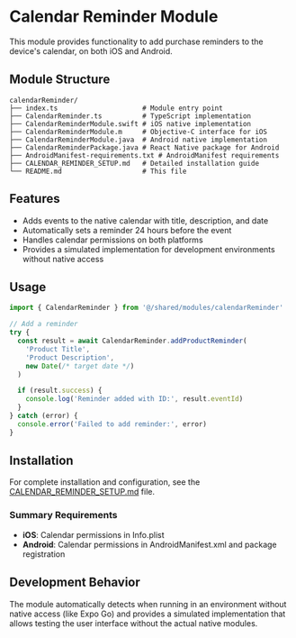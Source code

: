 # Calendar Reminder Module

This module provides functionality to add purchase reminders to the device's calendar, on both iOS and Android.

## Module Structure

```
calendarReminder/
├── index.ts                     # Module entry point
├── CalendarReminder.ts          # TypeScript implementation
├── CalendarReminderModule.swift # iOS native implementation
├── CalendarReminderModule.m     # Objective-C interface for iOS
├── CalendarReminderModule.java  # Android native implementation
├── CalendarReminderPackage.java # React Native package for Android
├── AndroidManifest-requirements.txt # AndroidManifest requirements
├── CALENDAR_REMINDER_SETUP.md   # Detailed installation guide
└── README.md                    # This file
```

## Features

- Adds events to the native calendar with title, description, and date
- Automatically sets a reminder 24 hours before the event
- Handles calendar permissions on both platforms
- Provides a simulated implementation for development environments without native access

## Usage

```typescript
import { CalendarReminder } from '@/shared/modules/calendarReminder'

// Add a reminder
try {
  const result = await CalendarReminder.addProductReminder(
    'Product Title',
    'Product Description',
    new Date(/* target date */)
  )

  if (result.success) {
    console.log('Reminder added with ID:', result.eventId)
  }
} catch (error) {
  console.error('Failed to add reminder:', error)
}
```

## Installation

For complete installation and configuration, see the [CALENDAR_REMINDER_SETUP.md](./CALENDAR_REMINDER_SETUP.md) file.

### Summary Requirements

- **iOS**: Calendar permissions in Info.plist
- **Android**: Calendar permissions in AndroidManifest.xml and package registration

## Development Behavior

The module automatically detects when running in an environment without native access (like Expo Go) and provides a simulated implementation that allows testing the user interface without the actual native modules.
